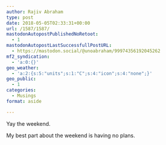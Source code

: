 ```yaml
---
author: Rajiv Abraham
type: post
date: 2018-05-05T02:33:31+00:00
url: /1587/1587/
mastodonAutopostPublishedNoRetoot:
  - 1
mastodonAutopostLastSuccessfullPostURL:
  - https://mastodon.social/@unoabraham/99974356192045262
mf2_syndication:
  - 'a:0:{}'
geo_weather:
  - 'a:2:{s:5:"units";s:1:"C";s:4:"icon";s:4:"none";}'
geo_public:
  - 1
categories:
  - Musings
format: aside

---
```

Yay the weekend.

My best part about the weekend is having no plans.